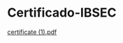 # Certificado-IBSEC
[certificate (1).pdf](https://github.com/jhonatanfariasdelima/Certificado-IBSEC/files/8189552/certificate.1.pdf)
